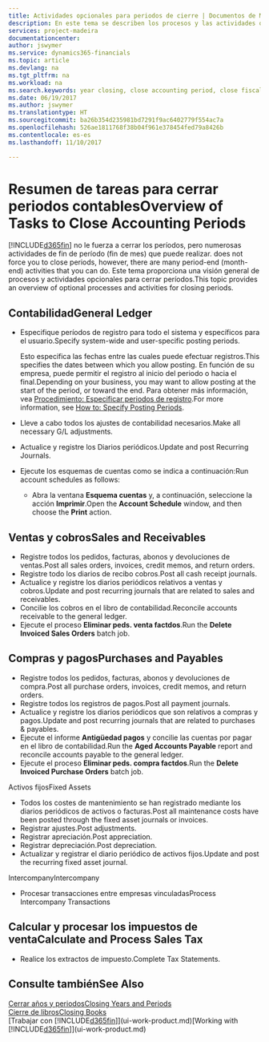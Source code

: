 ```yaml
---
title: Actividades opcionales para periodos de cierre | Documentos de Microsoft
description: En este tema se describen los procesos y las actividades opcionales para cerrar periodos contables en Dynamics 365.
services: project-madeira
documentationcenter: 
author: jswymer
ms.service: dynamics365-financials
ms.topic: article
ms.devlang: na
ms.tgt_pltfrm: na
ms.workload: na
ms.search.keywords: year closing, close accounting period, close fiscal year, aging, creditor payments, vendor payments
ms.date: 06/19/2017
ms.author: jswymer
ms.translationtype: HT
ms.sourcegitcommit: ba26b354d235981bd7291f9ac6402779f554ac7a
ms.openlocfilehash: 526ae1811768f38b04f961e378454fed79a8426b
ms.contentlocale: es-es
ms.lasthandoff: 11/10/2017

---
```

# <a name="overview-of-tasks-to-close-accounting-periods"></a><span data-ttu-id="827bb-103">Resumen de tareas para cerrar periodos contables</span><span class="sxs-lookup"><span data-stu-id="827bb-103">Overview of Tasks to Close Accounting Periods</span></span>
[!INCLUDE[d365fin](includes/d365fin_md.md)]<span data-ttu-id="827bb-104"> no le fuerza a cerrar los períodos, pero numerosas actividades de fin de período (fin de mes) que puede realizar.</span><span class="sxs-lookup"><span data-stu-id="827bb-104"> does not force you to close periods, however, there are many period-end (month-end) activities that you can do.</span></span> <span data-ttu-id="827bb-105">Este tema proporciona una visión general de procesos y actividades opcionales para cerrar períodos.</span><span class="sxs-lookup"><span data-stu-id="827bb-105">This topic provides an overview of optional processes and activities for closing periods.</span></span>  

## <a name="general-ledger"></a><span data-ttu-id="827bb-106">Contabilidad</span><span class="sxs-lookup"><span data-stu-id="827bb-106">General Ledger</span></span>
* <span data-ttu-id="827bb-107">Especifique períodos de registro para todo el sistema y específicos para el usuario.</span><span class="sxs-lookup"><span data-stu-id="827bb-107">Specify system-wide and user-specific posting periods.</span></span>  

    <span data-ttu-id="827bb-108">Esto especifica las fechas entre las cuales puede efectuar registros.</span><span class="sxs-lookup"><span data-stu-id="827bb-108">This specifies the dates between which you allow posting.</span></span> <span data-ttu-id="827bb-109">En función de su empresa, puede permitir el registro al inicio del periodo o hacia el final.</span><span class="sxs-lookup"><span data-stu-id="827bb-109">Depending on your business, you may want to allow posting at the start of the period, or toward the end.</span></span> <span data-ttu-id="827bb-110">Para obtener más información, vea [Procedimiento: Especificar periodos de registro](finance-how-specify-posting-periods.md).</span><span class="sxs-lookup"><span data-stu-id="827bb-110">For more information, see [How to: Specify Posting Periods](finance-how-specify-posting-periods.md).</span></span>  
* <span data-ttu-id="827bb-111">Lleve a cabo todos los ajustes de contabilidad necesarios.</span><span class="sxs-lookup"><span data-stu-id="827bb-111">Make all necessary G/L adjustments.</span></span>  
* <span data-ttu-id="827bb-112">Actualice y registre los Diarios periódicos.</span><span class="sxs-lookup"><span data-stu-id="827bb-112">Update and post Recurring Journals.</span></span>  
  <!--* Process Consolidations-->
* <span data-ttu-id="827bb-113">Ejecute los esquemas de cuentas como se indica a continuación:</span><span class="sxs-lookup"><span data-stu-id="827bb-113">Run account schedules as follows:</span></span>  
  * <span data-ttu-id="827bb-114">Abra la ventana **Esquema cuentas** y, a continuación, seleccione la acción **Imprimir**.</span><span class="sxs-lookup"><span data-stu-id="827bb-114">Open the **Account Schedule** window, and then choose the **Print** action.</span></span>  

## <a name="sales-and-receivables"></a><span data-ttu-id="827bb-115">Ventas y cobros</span><span class="sxs-lookup"><span data-stu-id="827bb-115">Sales and Receivables</span></span>
* <span data-ttu-id="827bb-116">Registre todos los pedidos, facturas, abonos y devoluciones de ventas.</span><span class="sxs-lookup"><span data-stu-id="827bb-116">Post all sales orders, invoices, credit memos, and return orders.</span></span>  
* <span data-ttu-id="827bb-117">Registre todo los diarios de recibo cobros.</span><span class="sxs-lookup"><span data-stu-id="827bb-117">Post all cash receipt journals.</span></span>  
* <span data-ttu-id="827bb-118">Actualice y registre los diarios periódicos relativos a ventas y cobros.</span><span class="sxs-lookup"><span data-stu-id="827bb-118">Update and post recurring journals that are related to sales and receivables.</span></span>  
* <span data-ttu-id="827bb-119">Concilie los cobros en el libro de contabilidad.</span><span class="sxs-lookup"><span data-stu-id="827bb-119">Reconcile accounts receivable to the general ledger.</span></span>  
* <span data-ttu-id="827bb-120">Ejecute el proceso **Eliminar peds. venta factdos**.</span><span class="sxs-lookup"><span data-stu-id="827bb-120">Run the **Delete Invoiced Sales Orders** batch job.</span></span>  

## <a name="purchases-and-payables"></a><span data-ttu-id="827bb-121">Compras y pagos</span><span class="sxs-lookup"><span data-stu-id="827bb-121">Purchases and Payables</span></span>
* <span data-ttu-id="827bb-122">Registre todos los pedidos, facturas, abonos y devoluciones de compra.</span><span class="sxs-lookup"><span data-stu-id="827bb-122">Post all purchase orders, invoices, credit memos, and return orders.</span></span>  
* <span data-ttu-id="827bb-123">Registre todos los registros de pagos.</span><span class="sxs-lookup"><span data-stu-id="827bb-123">Post all payment journals.</span></span>  
* <span data-ttu-id="827bb-124">Actualice y registre los diarios periódicos que son relativos a compras y pagos.</span><span class="sxs-lookup"><span data-stu-id="827bb-124">Update and post recurring journals that are related to purchases & payables.</span></span>  
* <span data-ttu-id="827bb-125">Ejecute el informe **Antigüedad pagos** y concilie las cuentas por pagar en el libro de contabilidad.</span><span class="sxs-lookup"><span data-stu-id="827bb-125">Run the **Aged Accounts Payable** report and reconcile accounts payable to the general ledger.</span></span>  
* <span data-ttu-id="827bb-126">Ejecute el proceso **Eliminar peds. compra factdos**.</span><span class="sxs-lookup"><span data-stu-id="827bb-126">Run the **Delete Invoiced Purchase Orders** batch job.</span></span>  

<span data-ttu-id="827bb-127">Activos fijos</span><span class="sxs-lookup"><span data-stu-id="827bb-127">Fixed Assets</span></span>
* <span data-ttu-id="827bb-128">Todos los costes de mantenimiento se han registrado mediante los diarios periódicos de activos o facturas.</span><span class="sxs-lookup"><span data-stu-id="827bb-128">Post all maintenance costs have been posted through the fixed asset journals or invoices.</span></span>
* <span data-ttu-id="827bb-129">Registrar ajustes.</span><span class="sxs-lookup"><span data-stu-id="827bb-129">Post adjustments.</span></span>
* <span data-ttu-id="827bb-130">Registrar apreciación.</span><span class="sxs-lookup"><span data-stu-id="827bb-130">Post appreciation.</span></span>
* <span data-ttu-id="827bb-131">Registrar depreciación.</span><span class="sxs-lookup"><span data-stu-id="827bb-131">Post depreciation.</span></span>
* <span data-ttu-id="827bb-132">Actualizar y registrar el diario periódico de activos fijos.</span><span class="sxs-lookup"><span data-stu-id="827bb-132">Update and post the recurring fixed asset journal.</span></span>

<span data-ttu-id="827bb-133">Intercompany</span><span class="sxs-lookup"><span data-stu-id="827bb-133">Intercompany</span></span>
* <span data-ttu-id="827bb-134">Procesar transacciones entre empresas vinculadas</span><span class="sxs-lookup"><span data-stu-id="827bb-134">Process Intercompany Transactions</span></span>

## <a name="calculate-and-process-sales-tax"></a><span data-ttu-id="827bb-135">Calcular y procesar los impuestos de venta</span><span class="sxs-lookup"><span data-stu-id="827bb-135">Calculate and Process Sales Tax</span></span>
* <span data-ttu-id="827bb-136">Realice los extractos de impuesto.</span><span class="sxs-lookup"><span data-stu-id="827bb-136">Complete Tax Statements.</span></span>  

## <a name="see-also"></a><span data-ttu-id="827bb-137">Consulte también</span><span class="sxs-lookup"><span data-stu-id="827bb-137">See Also</span></span>
[<span data-ttu-id="827bb-138">Cerrar años y periodos</span><span class="sxs-lookup"><span data-stu-id="827bb-138">Closing Years and Periods</span></span>](year-close-years-periods.md)  
[<span data-ttu-id="827bb-139">Cierre de libros</span><span class="sxs-lookup"><span data-stu-id="827bb-139">Closing Books</span></span>](year-close-books.md)  
<span data-ttu-id="827bb-140">[Trabajar con [!INCLUDE[d365fin](includes/d365fin_md.md)]](ui-work-product.md)</span><span class="sxs-lookup"><span data-stu-id="827bb-140">[Working with [!INCLUDE[d365fin](includes/d365fin_md.md)]](ui-work-product.md)</span></span>

